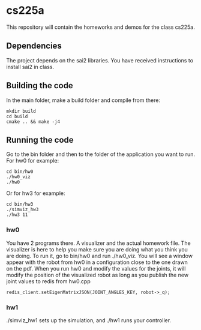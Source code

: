 # cs225a
This repository will contain the homeworks and demos for the class cs225a.

## Dependencies
The project depends on the sai2 libraries. You have received instructions to install sai2 in class.

## Building the code
In the main folder, make a build folder and compile from there:
```
mkdir build
cd build
cmake .. && make -j4
```
## Running the code
Go to the bin folder and then to the folder of the application you want to run. For hw0 for example:
```
cd bin/hw0
./hw0_viz
./hw0
```
Or for hw3 for example:
```
cd bin/hw3
./simviz_hw3
./hw3 11
```

### hw0
You have 2 programs there. A visualizer and the actual homework file.
The visualizer is here to help you make sure you are doing what you think you are doing.
To run it, go to bin/hw0 and run ./hw0_viz. You will see a window appear with the robot from hw0 in a configuration close to the one drawn on the pdf.
When you run hw0 and modify the values for the joints, it will modify the position of the visualized robot as long as you publish the new joint values to redis from hw0.cpp
```
redis_client.setEigenMatrixJSON(JOINT_ANGLES_KEY, robot->_q);
```

### hw1
./simviz_hw1 sets up the simulation, and ./hw1 runs your controller.
